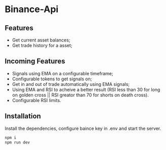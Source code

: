 # Binance-Api

## Features
- Get current asset balances;
- Get trade history for a asset;

## Incoming Features
- Signals using EMA on a configurable timeframe;
- Configurable tokens to get signals on;
- Get in and out of trade automatically using EMA signals;
- Using EMA and RSI to acheive a better result (RSI less than 30 for long on golden cross || RSI greator than 70 for shorts on death cross).
- Configurable RSI limits.

## Installation

Install the dependencies, configure baince key in .env and start the server.

```sh
npm i
npm run dev
```
